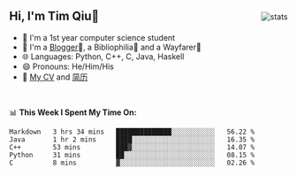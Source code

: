 <p>
<img src="https://github-readme-stats.vercel.app/api?username=qyxtim&show_icons=true" alt="stats" align="right" style="padding-top:20px"/>
</p>

## Hi, I'm Tim Qiu👋

- 🔭 I'm a 1st year computer science student
- 🌱 I'm a [Blogger](https://blog.blinkstar.cn)📝, a Bibliophilia📕 and a Wayfarer🚶
- 🌐 Languages: Python, C++, C, Java, Haskell
- 😄 Pronouns: He/Him/His
- 📄 [My CV](./cv.pdf) and [简历](./cv-ch.pdf)

<br>

📊 **This Week I Spent My Time On:**
<!--START_SECTION:waka-->
```text
Markdown   3 hrs 34 mins   ██████████████░░░░░░░░░░░   56.22 % 
Java       1 hr 2 mins     ████░░░░░░░░░░░░░░░░░░░░░   16.35 % 
C++        53 mins         ███▓░░░░░░░░░░░░░░░░░░░░░   14.07 % 
Python     31 mins         ██░░░░░░░░░░░░░░░░░░░░░░░   08.15 % 
C          8 mins          ▓░░░░░░░░░░░░░░░░░░░░░░░░   02.26 % 
```
<!--END_SECTION:waka-->
